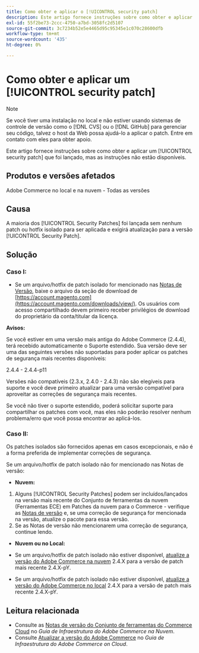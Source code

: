 ```yaml
---
title: Como obter e aplicar o [!UICONTROL security patch]
description: Este artigo fornece instruções sobre como obter e aplicar um [!UICONTROL security patch] que foi lançado, mas as instruções não estão disponíveis.
exl-id: 55f2be73-2ccc-4750-a7bd-3058fc2d5107
source-git-commit: 3c7234b52e5e4465d95c95345e1c070c28600dfb
workflow-type: tm+mt
source-wordcount: '435'
ht-degree: 0%

---
```


# Como obter e aplicar um [!UICONTROL security patch]

>[!NOTE]
>Se você tiver uma instalação no local e não estiver usando sistemas de controle de versão como o [!DNL CVS] ou o [!DNL GitHub] para gerenciar seu código, talvez o host da Web possa ajudá-lo a aplicar o patch. Entre em contato com eles para obter apoio.

Este artigo fornece instruções sobre como obter e aplicar um [!UICONTROL security patch] que foi lançado, mas as instruções não estão disponíveis.

## Produtos e versões afetados

Adobe Commerce no local e na nuvem - Todas as versões


## Causa

A maioria dos [!UICONTROL Security Patches] foi lançada sem nenhum patch ou hotfix isolado para ser aplicada e exigirá atualização para a versão [!UICONTROL Security Patch].

## Solução


### Caso I:

* Se um arquivo/hotfix de patch isolado for mencionado nas [Notas de Versão](https://experienceleague.adobe.com/pt-br/docs/commerce-on-cloud/user-guide/release-notes/cloud-tools-suite), baixe o arquivo da seção de download de [https://account.magento.com](https://account.magento.com/downloads/view/). Os usuários com acesso compartilhado devem primeiro receber privilégios de download do proprietário da conta/titular da licença.

**Avisos:**

Se você estiver em uma versão mais antiga do Adobe Commerce (2.4.4), terá recebido automaticamente o Suporte estendido. Sua versão deve ser uma das seguintes versões não suportadas para poder aplicar os patches de segurança mais recentes disponíveis:

2.4.4 - 2.4.4-p11

Versões não compatíveis (2.3.x, 2.4.0 - 2.4.3) não são elegíveis para suporte e você deve primeiro atualizar para uma versão compatível para aproveitar as correções de segurança mais recentes.

Se você não tiver o suporte estendido, poderá solicitar suporte para compartilhar os patches com você, mas eles não poderão resolver nenhum problema/erro que você possa encontrar ao aplicá-los.

### Caso II:

Os patches isolados são fornecidos apenas em casos excepcionais, e não é a forma preferida de implementar correções de segurança.

Se um arquivo/hotfix de patch isolado não for mencionado nas Notas de versão:

* **Nuvem:**

1. Alguns [!UICONTROL Security Patches] podem ser incluídos/lançados na versão mais recente do Conjunto de ferramentas da nuvem (Ferramentas ECE) em Patches da nuvem para o Commerce - verifique as [Notas de versão](https://experienceleague.adobe.com/pt-br/docs/commerce-cloud-service/user-guide/release-notes/cloud-tools-suite) e, se uma correção de segurança for mencionada na versão, atualize o pacote para essa versão.
1. Se as Notas de versão não mencionarem uma correção de segurança, continue lendo.

* **Nuvem ou no Local:**

* Se um arquivo/hotfix de patch isolado não estiver disponível, [atualize a versão do Adobe Commerce na nuvem](https://experienceleague.adobe.com/pt-br/docs/commerce-cloud-service/user-guide/develop/upgrade/commerce-version) 2.4.X para a versão de patch mais recente 2.4.X-pY.
* Se um arquivo/hotfix de patch isolado não estiver disponível, [atualize a versão do Adobe Commerce no local](https://experienceleague.adobe.com/pt-br/docs/commerce-operations/upgrade-guide/implementation/perform-upgrade) 2.4.X para a versão de patch mais recente 2.4.X-pY.

## Leitura relacionada

* Consulte as [Notas de versão do Conjunto de ferramentas do Commerce Cloud](https://experienceleague.adobe.com/pt-br/docs/commerce-cloud-service/user-guide/release-notes/cloud-tools-suite) no *Guia de Infraestrutura do Adobe Commerce na Nuvem*.
* Consulte [Atualizar a versão do Adobe Commerce](https://experienceleague.adobe.com/pt-br/docs/commerce-cloud-service/user-guide/develop/upgrade/commerce-version) no *Guia de Infraestrutura do Adobe Commerce on Cloud*.
